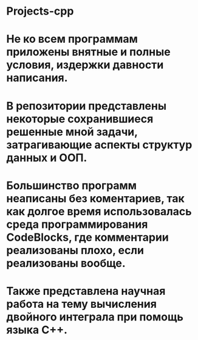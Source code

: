# Projects-cpp
# Не ко всем программам приложены внятные и полные условия, издержки давности написания.
# В репозитории представлены некоторые сохранившиеся решенные мной задачи, затрагивающие аспекты структур данных и ООП.
# Большинство программ неаписаны без коментариев, так как долгое время использовалась среда программирования CodeBlocks, где комментарии реализованы плохо, если реализованы вообще.
# Также представлена научная работа на тему вычисления двойного интеграла при помощь языка C++.

